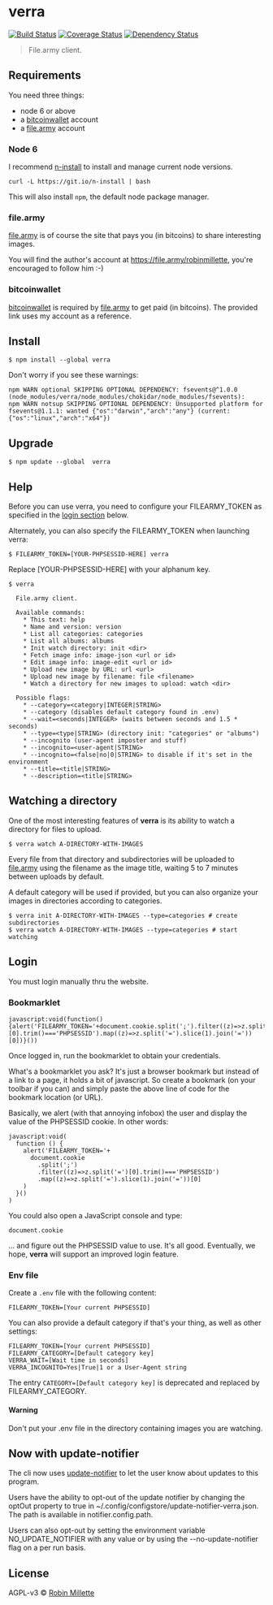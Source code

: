 # verra
[![Build Status](https://travis-ci.org/millette/verra.svg?branch=master)](https://travis-ci.org/millette/verra)
[![Coverage Status](https://coveralls.io/repos/github/millette/verra/badge.svg?branch=master)](https://coveralls.io/github/millette/verra?branch=master)
[![Dependency Status](https://gemnasium.com/badges/github.com/millette/verra.svg)](https://gemnasium.com/github.com/millette/verra)
> File.army client.

## Requirements
You need three things:

* node 6 or above
* a [bitcoinwallet][] account
* a [file.army][] account

### Node 6
I recommend [n-install][] to install and manage current node versions.

```
curl -L https://git.io/n-install | bash
```

This will also install ```npm```, the default node package manager.

### file.army
[file.army][] is of course the site that pays you (in bitcoins) to share interesting images.

You will find the author's account at <https://file.army/robinmillette>,
you're encouraged to follow him :-)

### bitcoinwallet
[bitcoinwallet][] is required by [file.army][] to get paid (in bitcoins).
The provided link uses my account as a reference.

## Install
```
$ npm install --global verra
```

Don't worry if you see these warnings:
```
npm WARN optional SKIPPING OPTIONAL DEPENDENCY: fsevents@^1.0.0 (node_modules/verra/node_modules/chokidar/node_modules/fsevents):
npm WARN notsup SKIPPING OPTIONAL DEPENDENCY: Unsupported platform for fsevents@1.1.1: wanted {"os":"darwin","arch":"any"} (current: {"os":"linux","arch":"x64"})
```

## Upgrade
```
$ npm update --global  verra
```

## Help
Before you can use verra, you need to configure your FILEARMY_TOKEN
as specified in the [login section](#login) below.

Alternately, you can also specify the FILEARMY_TOKEN when launching verra:

```
$ FILEARMY_TOKEN=[YOUR-PHPSESSID-HERE] verra
```

Replace [YOUR-PHPSESSID-HERE] with your alphanum key.

```
$ verra

  File.army client.

  Available commands:
    * This text: help
    * Name and version: version
    * List all categories: categories
    * List all albums: albums
    * Init watch directory: init <dir>
    * Fetch image info: image-json <url or id>
    * Edit image info: image-edit <url or id>
    * Upload new image by URL: url <url>
    * Upload new image by filename: file <filename>
    * Watch a directory for new images to upload: watch <dir>

  Possible flags:
    * --category=<category|INTEGER|STRING>
    * --category (disables default category found in .env)
    * --wait=<seconds|INTEGER> (waits between seconds and 1.5 * seconds)
    * --type=<type|STRING> (directory init: "categories" or "albums")
    * --incognito (user-agent imposter and stuff)
    * --incognito=<user-agent|STRING>
    * --incognito=<false|no|0|STRING> to disable if it's set in the environment
    * --title=<title|STRING>
    * --description=<title|STRING>
```

## Watching a directory
One of the most interesting features of **verra** is its ability
to watch a directory for files to upload.

```
$ verra watch A-DIRECTORY-WITH-IMAGES
```

Every file from that directory and subdirectories will be uploaded
to [file.army][] using the filename as the image title,
waiting 5 to 7 minutes between uploads by default.

A default category will be used if provided, but you can also
organize your images in directories according to categories.

```
$ verra init A-DIRECTORY-WITH-IMAGES --type=categories # create subdirectories
$ verra watch A-DIRECTORY-WITH-IMAGES --type=categories # start watching
```

## Login
You must login manually thru the website.

### Bookmarklet
```
javascript:void(function(){alert('FILEARMY_TOKEN='+document.cookie.split(';').filter((z)=>z.split('=')[0].trim()==='PHPSESSID').map((z)=>z.split('=').slice(1).join('='))[0])}())
```

Once logged in, run the bookmarklet to obtain your credentials.

What's a bookmarklet you ask? It's just a browser bookmark but instead
of a link to a page, it holds a bit of javascript. So create a bookmark
(on your toolbar if you can) and simply paste the above line of code
for the bookmark location (or URL).

Basically, we alert (with that annoying infobox) the user and display
the value of the PHPSESSID cookie. In other words:
```
javascript:void(
  function () {
    alert('FILEARMY_TOKEN='+
      document.cookie
        .split(';')
        .filter((z)=>z.split('=')[0].trim()==='PHPSESSID')
        .map((z)=>z.split('=').slice(1).join('='))[0]
    )
  }()
)
```

You could also open a JavaScript console and type:
```
document.cookie
```

... and figure out the PHPSESSID value to use. It's all good.
Eventually, we hope, **verra** will support an improved login feature.

### Env file
Create a ```.env``` file with the following content:

```
FILEARMY_TOKEN=[Your current PHPSESSID]
```

You can also provide a default category if that's your thing,
as well as other settings:
```
FILEARMY_TOKEN=[Your current PHPSESSID]
FILEARMY_CATEGORY=[Default category key]
VERRA_WAIT=[Wait time in seconds]
VERRA_INCOGNITO=Yes|True|1 or a User-Agent string
```

The entry ```CATEGORY=[Default category key]``` is deprecated
and replaced by FILEARMY_CATEGORY.

#### Warning
Don't put your .env file in the directory containing images you are watching.

## Now with update-notifier
The cli now uses [update-notifier][] to let the user know about updates to this program.

Users have the ability to opt-out of the update notifier by changing
the optOut property to true in ~/.config/configstore/update-notifier-verra.json.
The path is available in notifier.config.path.

Users can also opt-out by setting the environment variable NO_UPDATE_NOTIFIER
with any value or by using the --no-update-notifier flag on a per run basis.

## License
AGPL-v3 © [Robin Millette][]

[Robin Millette]: <http://robin.millette.info>
[update-notifier]: <https://github.com/yeoman/update-notifier>
[bitcoinwallet]: <https://bitcoinwallet.com/?rb=21d8e442-fe14-11e6-9d6c-1866da6cbe53>
[file.army]: <https://file.army/>
[n-install]: <https://github.com/mklement0/n-install>

